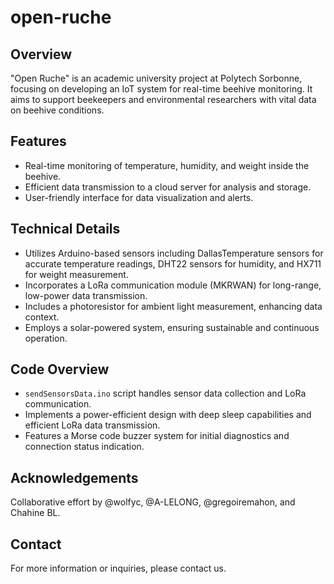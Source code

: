 # open-ruche

## Overview
"Open Ruche" is an academic university project at Polytech Sorbonne, focusing on developing an IoT system for real-time beehive monitoring. It aims to support beekeepers and environmental researchers with vital data on beehive conditions.

## Features
- Real-time monitoring of temperature, humidity, and weight inside the beehive.
- Efficient data transmission to a cloud server for analysis and storage.
- User-friendly interface for data visualization and alerts.

## Technical Details
- Utilizes Arduino-based sensors including DallasTemperature sensors for accurate temperature readings, DHT22 sensors for humidity, and HX711 for weight measurement.
- Incorporates a LoRa communication module (MKRWAN) for long-range, low-power data transmission.
- Includes a photoresistor for ambient light measurement, enhancing data context.
- Employs a solar-powered system, ensuring sustainable and continuous operation.

## Code Overview
- `sendSensorsData.ino` script handles sensor data collection and LoRa communication.
- Implements a power-efficient design with deep sleep capabilities and efficient LoRa data transmission.
- Features a Morse code buzzer system for initial diagnostics and connection status indication.

## Acknowledgements
Collaborative effort by @wolfyc, @A-LELONG, @gregoiremahon, and Chahine BL.

## Contact
For more information or inquiries, please contact us.
